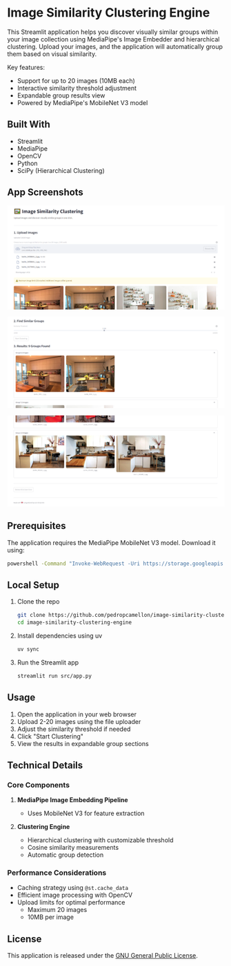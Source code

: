 # Image Similarity Clustering Engine

This Streamlit application helps you discover visually similar groups within your image collection using MediaPipe's Image Embedder and hierarchical clustering. Upload your images, and the application will automatically group them based on visual similarity.

Key features:

- Support for up to 20 images (10MB each)
- Interactive similarity threshold adjustment
- Expandable group results view
- Powered by MediaPipe's MobileNet V3 model

## Built With

- Streamlit
- MediaPipe
- OpenCV
- Python
- SciPy (Hierarchical Clustering)

## App Screenshots

![App Screenshot](Screenshot_1.png)

![App Screenshot](Screenshot_2.png)

![App Screenshot](Screenshot_3.png)

## Prerequisites

The application requires the MediaPipe MobileNet V3 model. Download it using:

```bash
powershell -Command "Invoke-WebRequest -Uri https://storage.googleapis.com/mediapipe-models/image_embedder/mobilenet_v3_small/float32/1/mobilenet_v3_small.tflite -OutFile models/mobilenet_v3_small.tflite"
```

## Local Setup

1. Clone the repo

   ```bash
   git clone https://github.com/pedropcamellon/image-similarity-clustering-engine.git
   cd image-similarity-clustering-engine
   ```

2. Install dependencies using uv

   ```bash
   uv sync
   ```


3. Run the Streamlit app

   ```bash
   streamlit run src/app.py
   ```

## Usage

1. Open the application in your web browser
2. Upload 2-20 images using the file uploader
3. Adjust the similarity threshold if needed
4. Click "Start Clustering"
5. View the results in expandable group sections

## Technical Details

### Core Components

1. **MediaPipe Image Embedding Pipeline**
   - Uses MobileNet V3 for feature extraction

2. **Clustering Engine**
   - Hierarchical clustering with customizable threshold
   - Cosine similarity measurements
   - Automatic group detection

### Performance Considerations

- Caching strategy using `@st.cache_data`
- Efficient image processing with OpenCV
- Upload limits for optimal performance
  - Maximum 20 images
  - 10MB per image

## License

This application is released under the [GNU General Public License](https://www.gnu.org/licenses/gpl-3.0.en.html).
